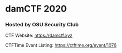# damCTF 2020

### Hosted by OSU Security Club

CTF Website: https://damctf.xyz

CTFTime Event Listing: https://ctftime.org/event/1076